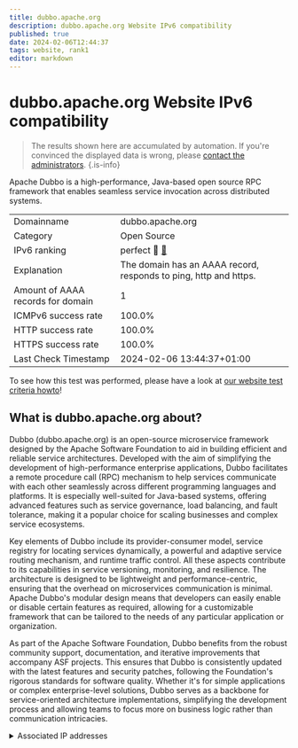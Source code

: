 ```yaml
---
title: dubbo.apache.org
description: dubbo.apache.org Website IPv6 compatibility
published: true
date: 2024-02-06T12:44:37
tags: website, rank1
editor: markdown
---
```


# dubbo.apache.org Website IPv6 compatibility

> The results shown here are accumulated by automation. If you're convinced the displayed data is wrong, please [contact the administrators](/howto/chat). 
{.is-info}

Apache Dubbo is a high-performance, Java-based open source RPC framework that enables seamless service invocation across distributed systems.


|   |   |
| - | - |
| Domainname | dubbo.apache.org
| Category | Open Source |
| IPv6 ranking | perfect :1st_place_medal: [🔗](/howto/ranking) |
| Explanation | The domain has an AAAA record, responds to ping, http and https. |
| Amount of AAAA records for domain | 1 |
| ICMPv6 success rate | 100.0%|
| HTTP success rate | 100.0% |
| HTTPS success rate | 100.0% |
| Last Check Timestamp | 2024-02-06 13:44:37+01:00 |

To see how this test was performed, please have a look at [our website test criteria howto](/howto/testcriteria/website)!


## What is dubbo.apache.org about?
Dubbo (dubbo.apache.org) is an open-source microservice framework designed by the Apache Software Foundation to aid in building efficient and reliable service architectures. Developed with the aim of simplifying the development of high-performance enterprise applications, Dubbo facilitates a remote procedure call (RPC) mechanism to help services communicate with each other seamlessly across different programming languages and platforms. It is especially well-suited for Java-based systems, offering advanced features such as service governance, load balancing, and fault tolerance, making it a popular choice for scaling businesses and complex service ecosystems.

Key elements of Dubbo include its provider-consumer model, service registry for locating services dynamically, a powerful and adaptive service routing mechanism, and runtime traffic control. All these aspects contribute to its capabilities in service versioning, monitoring, and resilience. The architecture is designed to be lightweight and performance-centric, ensuring that the overhead on microservices communication is minimal. Apache Dubbo's modular design means that developers can easily enable or disable certain features as required, allowing for a customizable framework that can be tailored to the needs of any particular application or organization.

As part of the Apache Software Foundation, Dubbo benefits from the robust community support, documentation, and iterative improvements that accompany ASF projects. This ensures that Dubbo is consistently updated with the latest features and security patches, following the Foundation's rigorous standards for software quality. Whether it's for simple applications or complex enterprise-level solutions, Dubbo serves as a backbone for service-oriented architecture implementations, simplifying the development process and allowing teams to focus more on business logic rather than communication intricacies.



<details>
<summary>Associated IP addresses</summary>

2a04:4e42::644

</details>
